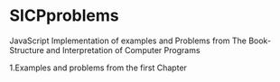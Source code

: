 # SICPproblems
JavaScript Implementation of examples and Problems from The Book- Structure and Interpretation of Computer Programs

1.Examples and problems from the first Chapter
